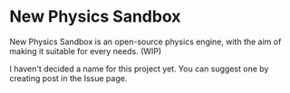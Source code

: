 # New Physics Sandbox
New Physics Sandbox is an open-source physics engine, with the aim of making it suitable for every needs. (WIP)

I haven't decided a name for this project yet. You can suggest one by creating post in the Issue page.
